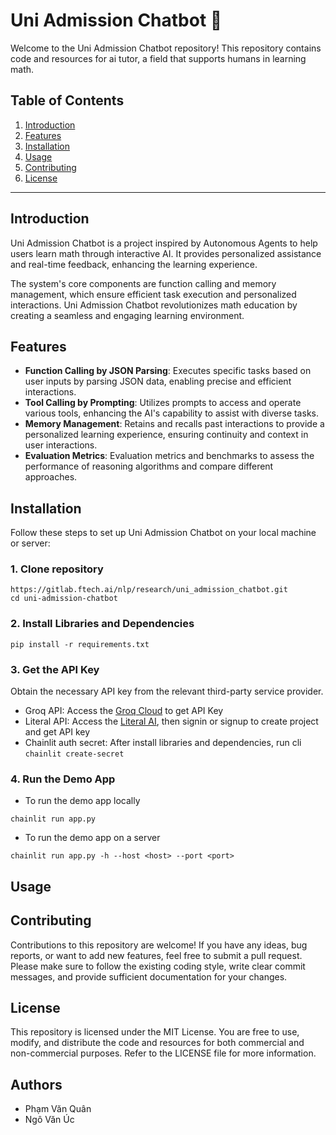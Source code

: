 # Uni Admission Chatbot 🤖

Welcome to the Uni Admission Chatbot repository! This repository contains code and resources for ai tutor, a field that supports humans in learning math.

## Table of Contents

1. [Introduction](#introduction)
2. [Features](#features)
3. [Installation](#installation)
4. [Usage](#usage)
5. [Contributing](#contributing)
6. [License](#license)

---

## Introduction

Uni Admission Chatbot is a project inspired by Autonomous Agents to help users learn math through interactive AI. It provides personalized assistance and real-time feedback, enhancing the learning experience.

The system's core components are function calling and memory management, which ensure efficient task execution and personalized interactions. Uni Admission Chatbot revolutionizes math education by creating a seamless and engaging learning environment.

## Features

- **Function Calling by JSON Parsing**: Executes specific tasks based on user inputs by parsing JSON data, enabling precise and efficient interactions.
- **Tool Calling by Prompting**: Utilizes prompts to access and operate various tools, enhancing the AI's capability to assist with diverse tasks.
- **Memory Management**: Retains and recalls past interactions to provide a personalized learning experience, ensuring continuity and context in user interactions.
- **Evaluation Metrics**: Evaluation metrics and benchmarks to assess the performance of reasoning algorithms and compare different approaches.

## Installation

Follow these steps to set up Uni Admission Chatbot on your local machine or server:

### 1. Clone repository

```
https://gitlab.ftech.ai/nlp/research/uni_admission_chatbot.git
cd uni-admission-chatbot
```

### 2. Install Libraries and Dependencies

```
pip install -r requirements.txt
```

### 3. Get the API Key

Obtain the necessary API key from the relevant third-party service provider.

- Groq API: Access the [Groq Cloud](https://console.groq.com) to get API Key
- Literal API: Access the [Literal AI](https://cloud.getliteral.ai), then signin or signup to create project and get API key
- Chainlit auth secret: After install libraries and dependencies, run cli ``chainlit create-secret``

### 4. Run the Demo App

- To run the demo app locally

```
chainlit run app.py
```

- To run the demo app on a server

```
chainlit run app.py -h --host <host> --port <port>
```

## Usage

## Contributing

Contributions to this repository are welcome! If you have any ideas, bug reports, or want to add new features, feel free to submit a pull request. Please make sure to follow the existing coding style, write clear commit messages, and provide sufficient documentation for your changes.

## License

This repository is licensed under the MIT License. You are free to use, modify, and distribute the code and resources for both commercial and non-commercial purposes. Refer to the LICENSE file for more information.

## Authors

- Phạm Văn Quân
- Ngô Văn Úc
